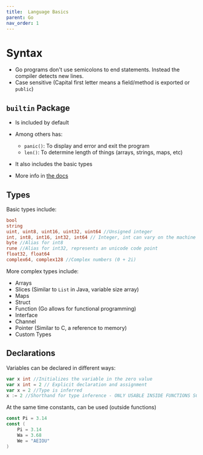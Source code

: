 ```yaml
---
title:  Language Basics
parent: Go
nav_order: 1
---
```


# Syntax

- Go programs don't use semicolons to end statements. Instead the compiler detects new lines.
- Case sensitive (Capital first letter means a field/method is exported or `public`)

## `builtin` Package

- Is included by default
- Among others has:
  - `panic()`: To display and error and exit the program
  - `len()`: To determine length of things (arrays, strings, maps, etc)

- It also includes the basic types
- More info in [the docs](https://pkg.go.dev/builtin)

## Types

Basic types include:
```go
bool
string
uint, uint8, uint16, uint32, uint64 //Unsigned integer
int, int8, int16, int32, int64 // Integer, int can vary on the machine architecture (32 or 64 bits)
byte //Alias for int8
rune //Alias for int32, represents an unicode code point
float32, float64
complex64, complex128 //Complex numbers (0 + 2i)
```

More complex types include:
- Arrays
- Slices (Similar to `List` in Java, variable size array)
- Maps
- Struct
- Function (Go allows for functional programming)
- Interface
- Channel
- Pointer (Similar to C, a reference to memory)
- Custom Types

## Declarations

Variables can be declared in different ways:
```go
var x int //Initializes the variable in the zero value
var x int = 2 // Explicit declaration and assignment
var x = 2 //Type is inferred 
x := 2 //Shorthand for type inference - ONLY USABLE INSIDE FUNCTIONS SCOPE
```

At the same time constants, can be used (outside functions)
```go
const Pi = 3.14
const (
    Pi = 3.14
    Wa = 3.68
    We = "AEIOU"
)
```